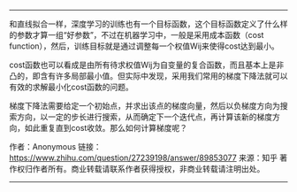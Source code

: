 -------------------

和直线拟合一样，深度学习的训练也有一个目标函数，这个目标函数定义了什么样的参数才算一组“好参数”，不过在机器学习中，一般是采用成本函数（cost function），然后，训练目标就是通过调整每一个权值Wij来使得cost达到最小。

cost函数也可以看成是由所有待求权值Wij为自变量的复合函数，而且基本上是非凸的，即含有许多局部最小值。但实际中发现，采用我们常用的梯度下降法就可以有效的求解最小化cost函数的问题。

梯度下降法需要给定一个初始点，并求出该点的梯度向量，然后以负梯度方向为搜索方向，以一定的步长进行搜索，从而确定下一个迭代点，再计算该新的梯度方向，如此重复直到cost收敛。那么如何计算梯度呢？

作者：Anonymous
链接：https://www.zhihu.com/question/27239198/answer/89853077
来源：知乎
著作权归作者所有。商业转载请联系作者获得授权，非商业转载请注明出处。

------------------------------


